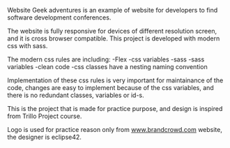 Website Geek adventures is an example of website for developers to find software development conferences.


The website is fully responsive for devices of different resolution screen, and it is cross browser compatible.
This project is developed with modern css with sass. 

The modern css rules are including:
-Flex 
-css variables
-sass
-sass variables
-clean code
-css classes have a nesting naming convention

Implementation of these css rules is very important for maintainance of the code, changes are easy to implement because of the css variables, and there is no redundant classes, variables or id-s.


This is the project that is made for practice purpose, and design is inspired from Trillo Project course. 

Logo is used for practice reason only from www.brandcrowd.com website, the designer is eclipse42.